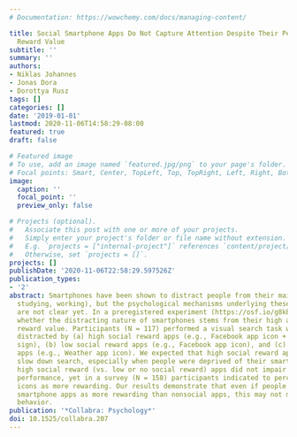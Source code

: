```yaml
---
# Documentation: https://wowchemy.com/docs/managing-content/

title: Social Smartphone Apps Do Not Capture Attention Despite Their Perceived High
  Reward Value
subtitle: ''
summary: ''
authors:
- Niklas Johannes
- Jonas Dora
- Dorottya Rusz
tags: []
categories: []
date: '2019-01-01'
lastmod: 2020-11-06T14:58:29-08:00
featured: true
draft: false

# Featured image
# To use, add an image named `featured.jpg/png` to your page's folder.
# Focal points: Smart, Center, TopLeft, Top, TopRight, Left, Right, BottomLeft, Bottom, BottomRight.
image:
  caption: ''
  focal_point: ''
  preview_only: false

# Projects (optional).
#   Associate this post with one or more of your projects.
#   Simply enter your project's folder or file name without extension.
#   E.g. `projects = ["internal-project"]` references `content/project/deep-learning/index.md`.
#   Otherwise, set `projects = []`.
projects: []
publishDate: '2020-11-06T22:58:29.597526Z'
publication_types:
- '2'
abstract: Smartphones have been shown to distract people from their main tasks (e.g.,
  studying, working), but the psychological mechanisms underlying these distractions
  are not clear yet. In a preregistered experiment (https://osf.io/g8kbu/), we tested
  whether the distracting nature of smartphones stems from their high associated (social)
  reward value. Participants (N = 117) performed a visual search task while they were
  distracted by (a) high social reward apps (e.g., Facebook app icon + notification
  sign), (b) low social reward apps (e.g., Facebook app icon), and (c) no social reward
  apps (e.g., Weather app icon). We expected that high social reward app icons would
  slow down search, especially when people were deprived of their smartphones. Surprisingly,
  high social reward (vs. low or no social reward) apps did not impair visual search
  performance, yet in a survey (N = 158) participants indicated to perceive these
  icons as more rewarding. Our results demonstrate that even if people perceive social
  smartphone apps as more rewarding than nonsocial apps, this may not manifest in
  behavior.
publication: '*Collabra: Psychology*'
doi: 10.1525/collabra.207
---
```

